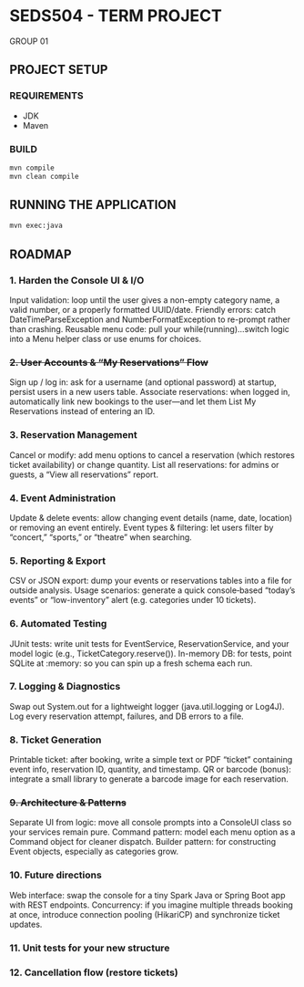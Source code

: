 # SEDS504 - TERM PROJECT

GROUP 01

## PROJECT SETUP

### REQUIREMENTS

- JDK
- Maven

### BUILD

```bash
mvn compile
mvn clean compile
```

## RUNNING THE APPLICATION

```bash
mvn exec:java
```

## ROADMAP

### 1. Harden the Console UI & I/O

Input validation: loop until the user gives a non-empty category name, a valid number, or a properly formatted UUID/date.
Friendly errors: catch DateTimeParseException and NumberFormatException to re-prompt rather than crashing.
Reusable menu code: pull your while(running)…switch logic into a Menu helper class or use enums for choices.

### ~~2. User Accounts & “My Reservations” Flow~~

Sign up / log in: ask for a username (and optional password) at startup, persist users in a new users table.
Associate reservations: when logged in, automatically link new bookings to the user—and let them List My Reservations instead of entering an ID.

### 3. Reservation Management

Cancel or modify: add menu options to cancel a reservation (which restores ticket availability) or change quantity.
List all reservations: for admins or guests, a “View all reservations” report.

### 4. Event Administration

Update & delete events: allow changing event details (name, date, location) or removing an event entirely.
Event types & filtering: let users filter by “concert,” “sports,” or “theatre” when searching.

### 5. Reporting & Export

CSV or JSON export: dump your events or reservations tables into a file for outside analysis.
Usage scenarios: generate a quick console‐based “today’s events” or “low-inventory” alert (e.g. categories under 10 tickets).

### 6. Automated Testing

JUnit tests: write unit tests for EventService, ReservationService, and your model logic (e.g., TicketCategory.reserve()).
In-memory DB: for tests, point SQLite at :memory: so you can spin up a fresh schema each run.

### 7. Logging & Diagnostics

Swap out System.out for a lightweight logger (java.util.logging or Log4J).
Log every reservation attempt, failures, and DB errors to a file.

### 8. Ticket Generation

Printable ticket: after booking, write a simple text or PDF “ticket” containing event info, reservation ID, quantity, and timestamp.
QR or barcode (bonus): integrate a small library to generate a barcode image for each reservation.

### ~~9. Architecture & Patterns~~

Separate UI from logic: move all console prompts into a ConsoleUI class so your services remain pure.
Command pattern: model each menu option as a Command object for cleaner dispatch.
Builder pattern: for constructing Event objects, especially as categories grow.

### 10. Future directions

Web interface: swap the console for a tiny Spark Java or Spring Boot app with REST endpoints.
Concurrency: if you imagine multiple threads booking at once, introduce connection pooling (HikariCP) and synchronize ticket updates.

### 11. Unit tests for your new structure

### 12. Cancellation flow (restore tickets)
